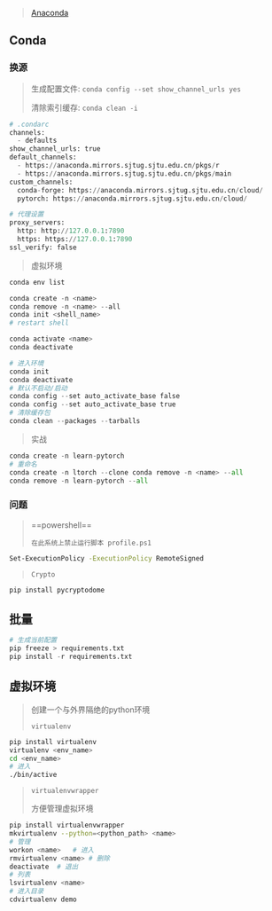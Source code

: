 <!-- 
title: 00-Python配置
sort: 
--> 

> [Anaconda](https://mirrors.tuna.tsinghua.edu.cn/anaconda/archive/?C=M&O=D)

## Conda

### 换源

> 生成配置文件: `conda config --set show_channel_urls yes`
>
> 清除索引缓存: `conda clean -i`

```python
# .condarc
channels:
  - defaults
show_channel_urls: true
default_channels:
  - https://anaconda.mirrors.sjtug.sjtu.edu.cn/pkgs/r
  - https://anaconda.mirrors.sjtug.sjtu.edu.cn/pkgs/main
custom_channels:
  conda-forge: https://anaconda.mirrors.sjtug.sjtu.edu.cn/cloud/
  pytorch: https://anaconda.mirrors.sjtug.sjtu.edu.cn/cloud/

# 代理设置
proxy_servers:
  http: http://127.0.0.1:7890
  https: https://127.0.0.1:7890
ssl_verify: false
```

> 虚拟环境

```powershell
conda env list

conda create -n <name>
conda remove -n <name> --all
conda init <shell_name>
# restart shell

conda activate <name>
conda deactivate

# 进入环境
conda init
conda deactivate
# 默认不启动/启动
conda config --set auto_activate_base false
conda config --set auto_activate_base true
# 清除缓存包
conda clean --packages --tarballs
```

> 实战

```python
conda create -n learn-pytorch
# 重命名
conda create -n ltorch --clone conda remove -n <name> --all
conda remove -n learn-pytorch --all
```

### 问题

> ==powershell==
>
> `在此系统上禁止运行脚本 profile.ps1`

```bash
Set-ExecutionPolicy -ExecutionPolicy RemoteSigned
```

> `Crypto`

```
pip install pycryptodome
```



## 批量

```python
# 生成当前配置
pip freeze > requirements.txt
pip install -r requirements.txt
```

## 虚拟环境

> 创建一个与外界隔绝的python环境
>
> `virtualenv`

```bash
pip install virtualenv
virtualenv <env_name>
cd <env_name>
# 进入
./bin/active
```

> `virtualenvwrapper`
>
> 方便管理虚拟环境

```bash
pip install virtualenvwrapper
mkvirtualenv --python=<python_path> <name>
# 管理
workon <name>	# 进入
rmvirtualenv <name>	# 删除
deactivate	# 退出
# 列表
lsvirtualenv <name>
# 进入目录
cdvirtualenv demo
```
